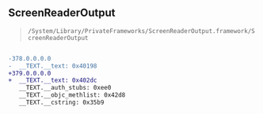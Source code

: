 ## ScreenReaderOutput

> `/System/Library/PrivateFrameworks/ScreenReaderOutput.framework/ScreenReaderOutput`

```diff

-378.0.0.0.0
-  __TEXT.__text: 0x40198
+379.0.0.0.0
+  __TEXT.__text: 0x402dc
   __TEXT.__auth_stubs: 0xee0
   __TEXT.__objc_methlist: 0x42d8
   __TEXT.__cstring: 0x35b9

```
